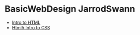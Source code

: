 # BasicWebDesign JarrodSwann


<ul>
	<li><a href="intro_to_html/index.html">Intro to HTML</a></li>
	<li><a href="html_intro_to_css/index.html" target="_blank">Html5 Intro to CSS</a></li>
</ul>